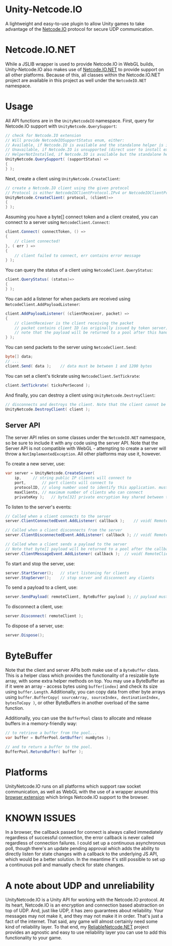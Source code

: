 # Unity-Netcode.IO
A lightweight and easy-to-use plugin to allow Unity games to take advantage of the [Netcode.IO](https://github.com/networkprotocol/netcode.io) protocol for secure UDP communication.

# Netcode.IO.NET
While a JSLIB wrapper is used to provide Netcode.IO in WebGL builds, Unity-Netcode.IO also makes use of [Netcode.IO.NET](https://github.com/KillaMaaki/Netcode.IO.NET) to provide support on all other platforms. Because of this, all classes within the Netcode.IO.NET project are available in this project as well under the `NetcodeIO.NET` namespace.

# Usage
All API functions are in the `UnityNetcodeIO` namespace.
First, query for Netcode.IO support with `UnityNetcode.QuerySupport`:

```c#
// check for Netcode.IO extension
// Will provide NetcodeIOSupportStatus enum, either:
// Available, if Netcode.IO is available and the standalone helper is installed (or if in standalone),
// Unavailable, if Netcode.IO is unsupported (direct user to install extension)
// HelperNotInstalled, if Netcode.IO is available but the standalone helper is not installed (direct user to install the standalone helper)
UnityNetcode.QuerySupport( (supportStatus) =>
{
} );
```

Next, create a client using `UnityNetcode.CreateClient`:

```c#
// create a Netcode.IO client using the given protocol
// Protocol is either NetcodeIOClientProtocol.IPv4 or NetcodeIOClientProtocol.IPv6
UnityNetcode.CreateClient( protocol, (client)=>
{
} );
```

Assuming you have a byte[] connect token and a client created, you can connect to a server using `NetcodeClient.Connect`:

```c#
client.Connect( connectToken, () =>
{
	// client connected!
}, ( err ) =>
{
	// client failed to connect, err contains error message
} );
```

You can query the status of a client using `NetcodeClient.QueryStatus`:

```c#
client.QueryStatus( (status)=>
{
} );
```

You can add a listener for when packets are received using `NetcodeClient.AddPayloadListener`:

```c#
client.AddPayloadListener( (clientReceiver, packet) =>
{
	// clientReceiver is the client receiving the packet
	// packet contains client ID (as originally issued by token server) and ByteBuffer of packet payload
	// note that the payload will be returned to a pool after this handler runs, so do not keep a reference to it!
} );
```

You can send packets to the server using `NetcodeClient.Send`:

```c#
byte[] data;
// ...
client.Send( data );	// data must be between 1 and 1200 bytes
```

You can set a client's tickrate using `NetcodeClient.SetTickrate`:

```c#
client.SetTickrate( ticksPerSecond );
```

And finally, you can destroy a client using `UnityNetcode.DestroyClient`:

```c#
// disconnects and destroys the client. Note that the client cannot be reused after this!
UnityNetcode.DestroyClient( client );
```

## Server API
The server API relies on some classes under the `NetcodeIO.NET` namespace, so be sure to include it with any code using the server API.
Note that the Server API is not compatible with WebGL - attempting to create a server will throw a `NotImplementedException`. All other platforms may use it, however.

To create a new server, use:
```c#
var server = UnityNetcode.CreateServer(
	ip,		// string public IP clients will connect to
	port,		// port clients will connect to
	protocolID,	// ulong number used to identify this application. must be the same as the token server generating connect tokens.
	maxClients,	// maximum number of clients who can connect
	privateKey );	// byte[32] private encryption key shared between token server and game server
```

To listen to the server's events:
```c#
// Called when a client connects to the server
server.ClientConnectedEvent.AddListener( callback );	// void( RemoteClient client );

// Called when a client disconnects from the server
server.ClientDisconnectedEvent.AddListener( callback );	// void( RemoteClient client );

// Called when a client sends a payload to the server
// Note that byte[] payload will be returned to a pool after the callback, so don't keep a reference to it.
server.ClientMessageEvent.AddListener( callback );	// void( RemoteClient sender, ByteBuffer payload );
```

To start and stop the server, use:
```c#
server.StartServer();	// start listening for clients
server.StopServer();	// stop server and disconnect any clients
```

To send a payload to a client, use:
```c#
server.SendPayload( remoteClient, ByteBuffer payload );	// payload must be between 1 and 1200 bytes.
```

To disconnect a client, use:
```c#
server.Disconnect( remoteClient );
```

To dispose of a server, use:
```c#
server.Dispose();
```

# ByteBuffer
Note that the client and server APIs both make use of a `ByteBuffer` class. This is a helper class which provides the functionality of a resizable byte array, with some extra helper methods on top.
You may use a ByteBuffer as if it were an array - access bytes using `buffer[index]` and check its size using `buffer.Length`.
Additionally, you can copy data from other byte arrays using `buffer.BufferCopy( sourceArray, sourceIndex, destinationIndex, bytesToCopy )`, or other ByteBuffers in another overload of the same function.

Additionally, you can use the `BufferPool` class to allocate and release buffers in a memory-friendly way:

```c#
// to retrieve a buffer from the pool...
var buffer = BufferPool.GetBuffer( numBytes );

// and to return a buffer to the pool.
BufferPool.ReturnBuffer( buffer );
```

# Platforms
UnityNetcode.IO runs on all platforms which support raw socket communication, as well as WebGL with the use of a wrapper around this [browser extension](https://github.com/RedpointGames/netcode.io-browser) which brings Netcode.IO support to the browser.

# KNOWN ISSUES
In a browser, the callback passed for connect is always called immediately regardless of successful connection, the error callback is never called regardless of connection failures. I could set up a continuous asynchronous poll, though there's an update pending approval which adds the ability to directly listen for state changes with a callback to the underlying JS API, which would be a better solution. In the meantime it's still possible to set up a continuous poll and manually check for state changes.

# A note about UDP and unreliability
UnityNetcode.IO is a Unity API for working with the Netcode.IO protocol.
At its heart, Netcode.IO is an encryption and connection based abstraction on top of UDP. And, just like UDP, it has zero guarantees about reliability. Your messages may not make it, and they may not make it in order. That's just a fact of the internet.
That said, any game will almost certainly need some kind of reliability layer. To that end, my [ReliableNetcode.NET](https://github.com/KillaMaaki/ReliableNetcode.NET) project provides an agnostic and easy to use reliability layer you can use to add this functionality to your game.
